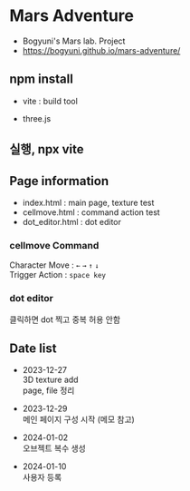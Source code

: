 # Mars Adventure

- Bogyuni's Mars lab. Project
- https://bogyuni.github.io/mars-adventure/

## npm install

- vite : build tool

- three.js

## 실행, npx vite

## Page information

- index.html : main page, texture test
- cellmove.html : command action test
- dot_editor.html : dot editor

### cellmove Command

Character Move : `←` `→` `↑` `↓` <br>
Trigger Action : `space key`

### dot editor

클릭하면 dot 찍고 중복 허용 안함

## Date list

- 2023-12-27<br>
  3D texture add<br>
  page, file 정리<br>

- 2023-12-29<br>
  메인 페이지 구성 시작 (메모 참고)

- 2024-01-02<br>
  오브젝트 복수 생성

- 2024-01-10<br>
  사용자 등록
